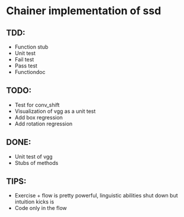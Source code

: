 # Chainer implementation of ssd

## TDD:
* Function stub
* Unit test
* Fail test
* Pass test
* Functiondoc

## TODO:
* Test for conv_shift
* Visualization of vgg as a unit test
* Add box regression
* Add rotation regression

## DONE:
* Unit test of vgg
* Stubs of methods

## TIPS:
* Exercise + flow is pretty powerful, linguistic abilities shut down but intuition kicks is
* Code only in the flow